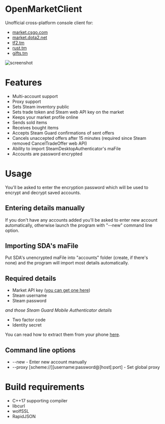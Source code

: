 # OpenMarketClient
Unofficial cross-platform console client for:
* [market.csgo.com](https://market.csgo.com)
* [market.dota2.net](https://market.dota2.net)
* [tf2.tm](https://tf2.tm)
* [rust.tm](https://rust.tm)
* [gifts.tm](https://gifts.tm)

![screenshot](screenshot.png)

# Features
* Multi-account support
* Proxy support
* Sets Steam inventory public
* Sets trade token and Steam web API key on the market
* Keeps your market profile online
* Sends sold items
* Receives bought items
* Accepts Steam Guard confirmations of sent offers
* Cancels unaccepted offers after 15 minutes (required since Steam removed CancelTradeOffer web API)
* Ability to import SteamDesktopAuthenticator's maFile
* Accounts are password encrypted

# Usage
You'll be asked to enter the encryption password which will be used to encrypt and decrypt saved accounts.

## Entering details manually
If you don't have any accounts added you'll be asked to enter new account automatically, otherwise launch the program with "--new" command line option.

## Importing SDA's maFile
Put SDA's unencrypted maFile into "accounts" folder (create, if there's none) and the program will import most details automatically.

## Required details
* Market API key ([you can get one here](https://market.csgo.com/docs-v2))
* Steam username
* Steam password

*and those Steam Guard Mobile Authenticator details*
* Two factor code
* Identity secret

You can read how to extract them from your phone [here](https://github.com/JustArchiNET/ArchiSteamFarm/wiki/Two-factor-authentication#android-phone).

## Command line options
* --new - Enter new account manually
* --proxy [scheme://][username:password@]host[:port] - Set global proxy

# Build requirements
* C++17 supporting compiler
* libcurl
* wolfSSL
* RapidJSON
